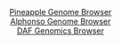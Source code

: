 <div id="Pineapple_Genome_Browser" align="center">
  <a href="https://igv.org/app/?sessionURL=blob:zZJda9swFIb_i6BlA8eW5diODWW46UeabO3aNA1LKUa2ZUeNLLmS4nyR_z6tbOxmheZiY6AL6XCk876vnh1oiVRUcBADZLu.7brAAmouVmNcN4xc45ooEJeYKWIBSUoiCc8JiHegxErjyd1nc3OudaNix6G66dSYV8JWno1rvBUcr5Sdi9rpC8ZwJiTWQirnVOJWOLRqOyuS4aaxzWzP9p0Ca.xg1swFV8JpCK_SlXkv_VVKK8JFTdJ6yTR9FZAaPUZjYZf4UzIdJ3lOlBqRzVVxkoyukgfvfDK7DPqzyc1gOgmmx2NacayXkpwgOEX1bXCELmZi_jBcQLQcBs8r9FXci.6Rd3Z8vm6oJOrEDd2e10Oej0w0lBdk_T.5Nose6FxfJS9ykwk.ldG4HUCptv7pOrkN77.84XtvASbypSEB5HMZxi60PBhYPgo6P7Zuz4IwMulIQUH8.GQBLXG.MO2PO6A3jeEFKPKyfEXHAkIWRIK4E0EYulGE_G7YhVHk7q0dWEr296K9mNxFIUQJQkFaUqYNzEWqeKNszLnd5qVdbQ_M8iEsdHa57o22_UXLeizBdcWqs6Y_qP6YpWf8m9Gv32eMvkfRP6HuPUJsnR2KWu.6qxbXw_P7m3ZRP7.Eo_XmWzskg1lx.2Y8h0VTClljbfpNxRx_0tZiSTHXptBSRTPKqN5MTYpiBWIXeQZakAsmDIVAVtkHaEHL9eHH33B6.6f9dw--">Pineapple Genome Browser</a>
</div>
<div id="Alphonso_Genome_Browser" align="center">
  <a href="https://igv.org/app/?sessionURL=blob:zZJfa9swFMW_i6BjA8eW7MSODWU4Xf8k7dourRuaUsyNLdtabcmTFKdJyHefVjb2skLzsDHQg3S50j3n6LdFHZWKCY4i5NpkYBOCLKQqsbqBpq3pJTRUoaiAWlELSVpQSXlGUbRFBSgNyfTC3Ky0blXkOEy3vQZ4KWzl2dDARnBYKTsTjXMk6hoWQoIWUjkjCZ1wWNn1VnQBbWub2Z49cHLQ4EDdVoIr4bSUl.nKvJf.KqUl5aKhabOsNXsRkBo9RmNuF_Axnt3EWUaVOqfrcX4Yn4_jO.84mZ_6R_Pk6myW.LN3N6zkoJeSHvozfJ1dnU2GJ6S8Hnmb0D912TgYLqrPB96nd8fPLZNUHZKADL2h6_V9EwzjOX3.nzybxfb0fXvfLw7cE34GcFFmybjo2vFyU82PFYPyFec7C9UiWxoSUFbJICLY8rBvDVy_92NLhhbGoclHCoaih0cLaQnZk2l_2CK9bg0vSNFvyxd0LCRkTiWKeiHGAQlDd9AP.jgMyc7aoqWs_164J8k0DLAbu66fFqzWBuY8VbxVNnBud1lhl5s904wn7RG.DqZPF.FXdzo5cEckv4UZ3.Cn._6rHJnhL19orL5F0z8h7y1CbL3YF7d53Jfibk2Kef5lNL28quSkxM_0HLzkj_EExux.0RRCNqBNv6mY40_eOpAMuDaFjim2YDXT65lJUaxQRFzPYIsyUQvDIZLl4j22sEUG.MNvPL3d4.47">Alphonso Genome Browser</a>
</div>


<div id="DAF_Genomics_Browser" align="center">
  <a href="https://igv.org/app/?sessionURL=blob:tZFra9swFIb_i6D9ZDuW7PgGYZgs7dqsCyR1s6WUcGbLsRNZciR5aRfy3yfcjsFGGYMOJCFxLu.r8xzRNypVLThKEHHw0MEYWUhV4rCApmX0EzRUoaQEpqiFJC2ppDynKDmiEpSGbP7RVFZatyoZDAoo7Q3loqlz5SjPgdZWotMVNak2caCB74LDQTm5aEyyhgGwthJciQHkOVXKdgct5Zv1AczxM7buW9J10zFd96prY8IYK5wSjNuaF_TxL0b.g7JZ9bt0uUj7.il9uipG6fQqvfMm2eoyGK.y2YdlFizPF_WGg.4kHV0XN1sRjeGMXOhtGrAo3s.m45h5_LD3z7z355PHtpZUjXCIIy8iJHLRyUJM5J2BgPJK4gT7Vkgii_i._XL1hoGZghQ1Su4fLKQl5DuTfn9E.qk1qJCi.66nZiEhCypRYseuG.I4JkM_9N04xifriDrJ3pjlRTaPQ5ekhATOV2iMflmzfoBG6M_gW4H8rbPZ_wrq9noWXQ7vtLvdr3bdQk13X5Zz_LmtJptXMFno1W.VQjagTej5.QIFmFFrKNe_qHinh9MP">DAF Genomics Browser</a>
</div>
